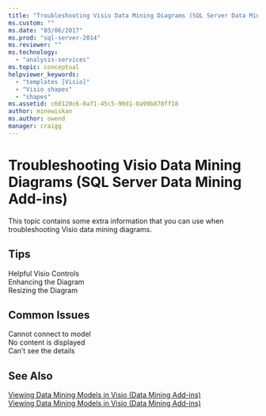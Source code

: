 ```yaml
---
title: "Troubleshooting Visio Data Mining Diagrams (SQL Server Data Mining Add-ins) | Microsoft Docs"
ms.custom: ""
ms.date: "03/06/2017"
ms.prod: "sql-server-2014"
ms.reviewer: ""
ms.technology: 
  - "analysis-services"
ms.topic: conceptual
helpviewer_keywords: 
  - "templates [Visio]"
  - "Visio shapes"
  - "shapes"
ms.assetid: c60120c6-0af1-45c5-90d1-0a99b878ff18
author: minewiskan
ms.author: owend
manager: craigg
---
```

# Troubleshooting Visio Data Mining Diagrams (SQL Server Data Mining Add-ins)
  This topic contains some extra information that you can use when troubleshooting Visio data mining diagrams.  
  
## Tips  
 Helpful Visio Controls  
  Enhancing the Diagram  
  Resizing the Diagram  
  
## Common Issues  
 Cannot connect to model  
  No content is displayed  
  Can’t see the details  
  
## See Also  
 [Viewing Data Mining Models in Visio &#40;Data Mining Add-ins&#41;](viewing-data-mining-models-in-visio-data-mining-add-ins.md)   
 [Viewing Data Mining Models in Visio &#40;Data Mining Add-ins&#41;](viewing-data-mining-models-in-visio-data-mining-add-ins.md)  
  
  

